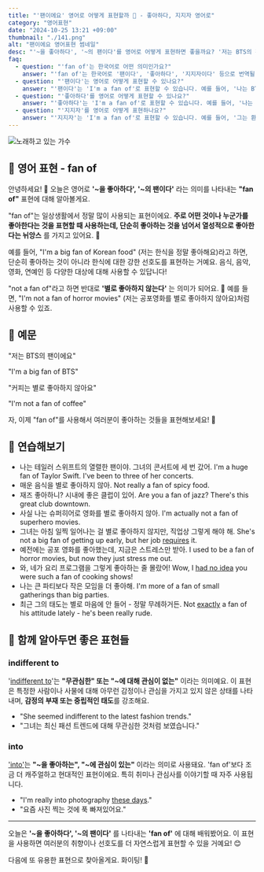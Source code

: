 ```yaml
---
title: "'팬이에요' 영어로 어떻게 표현할까 🌟 - 좋아하다, 지지자 영어로"
category: "영어표현"
date: "2024-10-25 13:21 +09:00"
thumbnail: "./141.png"
alt: "팬이에요 영어표현 썸네일"
desc: "'~을 좋아하다', '~의 팬이다'를 영어로 어떻게 표현하면 좋을까요? '저는 BTS의 팬이에요.', '커피는 별로 좋아하지 않아요' 등을 영어로 표현하는 법을 배워봅시다. 다양한 예문을 통해서 연습하고 본인의 표현으로 만들어 보세요."
faq:
  - question: "'fan of'는 한국어로 어떤 의미인가요?"
    answer: "'fan of'는 한국어로 '팬이다', '좋아하다', '지지자이다' 등으로 번역될 수 있습니다. 어떤 사람이나 사물에 대한 애정이나 지지를 표현할 때 사용됩니다."
  - question: "'팬이다'는 영어로 어떻게 표현할 수 있나요?"
    answer: "'팬이다'는 'I'm a fan of'로 표현할 수 있습니다. 예를 들어, '나는 BTS의 팬이다'는 'I'm a fan of BTS'로 말할 수 있습니다."
  - question: "'좋아하다'를 영어로 어떻게 표현할 수 있나요?"
    answer: "'좋아하다'는 'I'm a fan of'로 표현할 수 있습니다. 예를 들어, '나는 이 영화가 좋아'는 'I'm a fan of this movie'로 말할 수 있습니다."
  - question: "'지지자'를 영어로 어떻게 표현하나요?"
    answer: "'지지자'는 'I'm a fan of'로 표현할 수 있습니다. 예를 들어, '그는 환경 보호의 열렬한 지지자이다'는 'He's a fan of environmental protection'으로 말할 수 있습니다."
---
```


![노래하고 있는 가수](./141-1.jpeg)

## 🌟 영어 표현 - fan of

안녕하세요! 👋 오늘은 영어로 **'~을 좋아하다', '~의 팬이다'** 라는 의미를 나타내는 **"fan of"** 표현에 대해 알아볼게요.

"fan of"는 일상생활에서 정말 많이 사용되는 표현이에요. **주로 어떤 것이나 누군가를 좋아한다는 것을 표현할 때 사용하는데, 단순히 좋아하는 것을 넘어서 열성적으로 좋아한다는 뉘앙스** 를 가지고 있어요. 🎵

예를 들어, "I'm a big fan of Korean food" (저는 한식을 정말 좋아해요)라고 하면, 단순히 좋아하는 것이 아니라 한식에 대한 강한 선호도를 표현하는 거예요. 음식, 음악, 영화, 연예인 등 다양한 대상에 대해 사용할 수 있답니다!

"not a fan of"라고 하면 반대로 **'별로 좋아하지 않는다'** 는 의미가 되어요. 🚫 예를 들면, "I'm not a fan of horror movies" (저는 공포영화를 별로 좋아하지 않아요)처럼 사용할 수 있죠.

## 📖 예문

"저는 BTS의 팬이에요"

"I'm a big fan of BTS"

"커피는 별로 좋아하지 않아요"

"I'm not a fan of coffee"

자, 이제 "fan of"를 사용해서 여러분이 좋아하는 것들을 표현해보세요! 🌟

## 💬 연습해보기

<ul data-interactive-list>
  <li data-interactive-item>
    <span data-toggler>나는 테일러 스위프트의 열렬한 팬이야. 그녀의 콘서트에 세 번 갔어.</span>
    <span data-answer>I'm a huge fan of Taylor Swift. I've been to three of her concerts.</span>
  </li>
  <li data-interactive-item>
    <span data-toggler>매운 음식을 별로 좋아하지 않아.</span>
    <span data-answer>Not really a fan of spicy food.</span>
  </li>
  <li data-interactive-item>
    <span data-toggler>재즈 좋아하니? 시내에 좋은 클럽이 있어.</span>
    <span data-answer>Are you a fan of jazz? There's this great club downtown.</span>
  </li>
  <li data-interactive-item>
    <span data-toggler>사실 나는 슈퍼히어로 영화를 별로 좋아하지 않아.</span>
    <span data-answer>I'm actually not a fan of superhero movies.</span>
  </li>
  <li data-interactive-item>
    <span data-toggler>그녀는 아침 일찍 일어나는 걸 별로 좋아하지 않지만, 직업상 그렇게 해야 해.</span>
    <span data-answer>She's not a big fan of getting up early, but her job <a href="/blog/in-english/155.require/">requires</a> it.</span>
  </li>
  <li data-interactive-item>
    <span data-toggler>예전에는 공포 영화를 좋아했는데, 지금은 스트레스만 받아.</span>
    <span data-answer>I used to be a fan of horror movies, but now they just stress me out.</span>
  </li>
  <li data-interactive-item>
    <span data-toggler>와, 네가 요리 프로그램을 그렇게 좋아하는 줄 몰랐어!</span>
    <span data-answer>Wow, I <a href="/blog/in-english/187.have-no-idea/">had no idea</a> you were such a fan of cooking shows!</span>
  </li>
  <li data-interactive-item>
    <span data-toggler>나는 큰 파티보다 작은 모임을 더 좋아해.</span>
    <span data-answer>I'm more of a fan of small gatherings than big parties.</span>
  </li>
  <li data-interactive-item>
    <span data-toggler>최근 그의 태도는 별로 마음에 안 들어 - 정말 무례하거든.</span>
    <span data-answer>Not <a href="/blog/in-english/419.exactly/">exactly</a> a fan of his attitude lately - he's been really rude.</span>
  </li>
</ul>

## 🤝 함께 알아두면 좋은 표현들

### indifferent to

'[indifferent to](/blog/in-english/332.indifferent/)'는 **"무관심한" 또는 "~에 대해 관심이 없는"** 이라는 의미예요. 이 표현은 특정한 사람이나 사물에 대해 아무런 감정이나 관심을 가지고 있지 않은 상태를 나타내며, **감정의 부재 또는 중립적인 태도**를 강조해요.

- "She seemed indifferent to the latest fashion trends."
- "그녀는 최신 패션 트렌드에 대해 무관심한 것처럼 보였습니다."

### into

['into'](/blog/in-english/002.into-something)는 **"~을 좋아하는", "~에 관심이 있는"** 이라는 의미로 사용돼요. 'fan of'보다 조금 더 캐주얼하고 현대적인 표현이에요. 특히 취미나 관심사를 이야기할 때 자주 사용됩니다.

- "I'm really into photography [these days](/blog/in-english/417.these-days/)."
- "요즘 사진 찍는 것에 푹 빠져있어요."

---

오늘은 **'~을 좋아하다', '~의 팬이다'** 를 나타내는 **'fan of'** 에 대해 배워봤어요. 이 표현을 사용하면 여러분의 취향이나 선호도를 더 자연스럽게 표현할 수 있을 거예요! 😊

다음에 또 유용한 표현으로 찾아올게요. 화이팅! 💪
